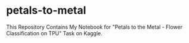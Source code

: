 # petals-to-metal
This Repository Contains My Notebook for "Petals to the Metal - Flower Classification on TPU" Task on Kaggle.
